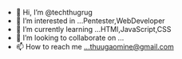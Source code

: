 - 👋 Hi, I’m @techthugrug
- 👀 I’m interested in ...Pentester,WebDeveloper
- 🌱 I’m currently learning ...HTMl,JavaScript,CSS
- 💞️ I’m looking to collaborate on ...
- 📫 How to reach me ...thuugaomine@gmail.com

<!---
techthugrug/techthugrug is a ✨ special ✨ repository because its `README.md` (this file) appears on your GitHub profile.
You can click the Preview link to take a look at your changes.
--->
